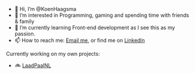 - 👋 Hi, I’m @KoenHaagsma
- 👀 I’m interested in Programming, gaming and spending time with friends & family
- 🌱 I’m currently learning Front-end development as I see this as my passion.
- 📫 How to reach me: [Email me](), or find me on [LinkedIn]()

Currently working on my own projects:
- 🚲 [LaadPaalNL](https://github.com/LaadPaal)

<!---
KoenHaagsma/KoenHaagsma is a ✨ special ✨ repository because its `README.md` (this file) appears on your GitHub profile.
You can click the Preview link to take a look at your changes.
--->
